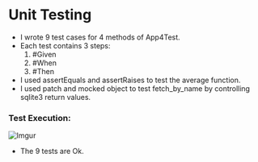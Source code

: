 # Unit Testing 

- I wrote 9 test cases for 4 methods of App4Test.
- Each test contains 3 steps: 
    1. #Given
    2. #When
    3. #Then
- I used assertEquals and assertRaises to test the average function.
- I used patch and mocked object to test fetch_by_name by controlling sqlite3 return values.

### Test Execution:

![Imgur](https://i.imgur.com/OSmRhvm.png)

- The 9 tests are Ok.